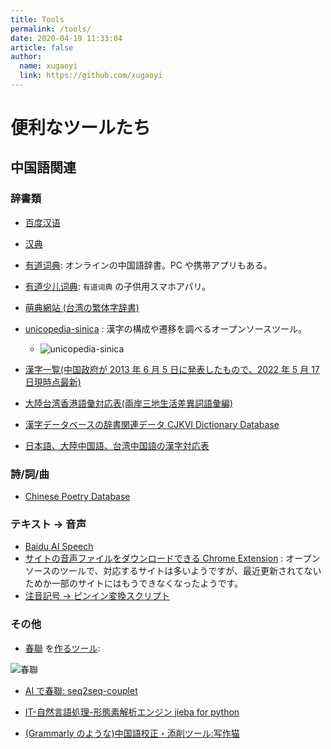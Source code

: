```yaml
---
title: Tools
permalink: /tools/
date: 2020-04-19 11:33:04
article: false
author:
  name: xugaoyi
  link: https://github.com/xugaoyi
---
```


# 便利なツールたち

## 中国語関連

<!-- <p align="center">
<img src="https://cdn.jsdelivr.net/gh/xugaoyi/image_store@master/blog/qrcode.zdqv9mlfc0g.jpg" width="200">
</p> -->

<!-- ::: center
关注公众号[有趣研究社]，回复`前端资源`，获取 [前端学习资料](https://github.com/xugaoyi/blog-gitalk-comment/wiki/Front-end-Study)
::: -->

### 辞書類

- [百度汉语](https://hanyu.baidu.com/)
- [汉典](https://www.zdic.net/)
- [有道词典](https://www.youdao.com/w/jap/和平): オンラインの中国語辞書。PC や携帯アプリもある。
- [有道少儿词典](https://kiddict.youdao.com/): `有道词典` の子供用スマホアパリ。
- [萌典網站 (台湾の繁体字辞書)](https://www.moedict.tw/)
- [unicopedia-sinica](https://github.com/tonton-pixel/unicopedia-sinica/releases) : 漢字の構成や遷移を調べるオープンソースツール。

  - ![unicopedia-sinica](https://raw.githubusercontent.com/tonton-pixel/unicopedia-sinica/master/screenshots/cjk-components-lookup-ids-show-graphs.png)

- [漢字一覧(中国政府が 2013 年 6 月 5 日に発表したもので、2022 年 5 月 17 日現時点最新)](https://zh.wikisource.org/wiki/通用规范汉字表#一级字表)
- [大陸台湾香港語彙対応表(兩岸三地生活差異詞語彙編)](https://github.com/g0v/moedict-data-csld/blob/master/兩岸三地生活差異詞語彙編-同實異名.csv)
- [漢字データベースの辞書関連データ CJKVI Dictionary Database](https://github.com/cjkvi/cjkvi-dict)
- [日本語、大陸中国語、台湾中国語の漢字対応表](https://katsumiinoue.wordpress.com/2019/11/17/漢字異体字リストをgithubへアップした/)

### 詩/詞/曲

- [Chinese Poetry Database](https://github.com/chinese-poetry/chinese-poetry)

### テキスト → 音声

- [Baidu AI Speech](https://ai.baidu.com/tech/speech/tts_online)
- [サイトの音声ファイルをダウンロードできる Chrome Extension](https://github.com/johnyluyte/fetch-online-dictionaries-audio) : オープンソースのツールで、対応するサイトは多いようですが、最近更新されてないためか一部のサイトにはもうできなくなったようです。
- [注音記号 → ピンイン変換スクリプト](https://github.com/osfans/rime-tool/blob/master/tools/moedict_data.py)

### その他

- [春聯](https://ja.wikipedia.org/wiki/春聯) を[作るツール](https://cl.xugaoyi.com/):

![春聯](https://cdn.jsdelivr.net/gh/colorp/img/2022/春聯.png)

- [AI で春聯: seq2seq-couplet](https://ai.binwang.me/couplet/)

- [IT-自然言語処理-形態素解析エンジン jieba for python](https://github.com/fxsjy/jieba)

- [(Grammarly のような)中国語校正・添削ツール:写作猫](https://xiezuocat.com/#/)
